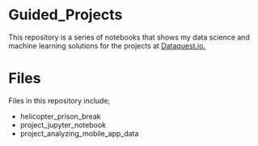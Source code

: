 # Guided_Projects
  This repository is a series of notebooks that shows my data science and machine learning solutions for the projects at [Dataquest.io.](https://www.dataquest.io/)
# Files
Files in this repository include;
* helicopter_prison_break
* project_jupyter_notebook
* project_analyzing_mobile_app_data
